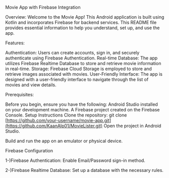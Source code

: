 Movie App with Firebase Integration

Overview:
Welcome to the Movie App! This Android application is built using Kotlin and incorporates Firebase for backend services. This README file provides essential information to help you understand, set up, and use the app.

Features:

Authentication: Users can create accounts, sign in, and securely authenticate using Firebase Authentication.
Real-time Database: The app utilizes Firebase Realtime Database to store and retrieve movie information in real-time.
Storage: Firebase Cloud Storage is employed to store and retrieve images associated with movies.
User-Friendly Interface: The app is designed with a user-friendly interface to navigate through the list of movies and view details.

Prerequisites:

Before you begin, ensure you have the following:
Android Studio installed on your development machine.
A Firebase project created on the Firebase Console.
Setup Instructions
Clone the repository:
git clone [https://github.com/your-username/movie-app.git](https://github.com/KaanAlp01/MovieLister.git)
Open the project in Android Studio.

Build and run the app on an emulator or physical device.

Firebase Configuration

1-)Firebase Authentication:
Enable Email/Password sign-in method.

2-)Firebase Realtime Database:
Set up a database with the necessary rules.
